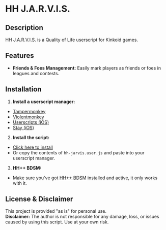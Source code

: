 # HH J.A.R.V.I.S.

## Description

HH J.A.R.V.I.S. is a Quality of Life userscript for Kinkoid games.

## Features

- **Friends & Foes Management:** Easily mark players as friends or foes in leagues and contests.

## Installation

1. **Install a userscript manager:**  
- [Tampermonkey](https://www.tampermonkey.net/)
- [Violentmonkey](https://violentmonkey.github.io/)
- [Userscripts (iOS)](https://apps.apple.com/us/app/userscripts/id1463298887)
- [Stay (iOS)](https://apps.apple.com/us/app/stay-for-safari/id1591620171)

2. **Install the script:**  
- [Click here to install](https://raw.githubusercontent.com/Iron-Man-Mk85/hh-jarvis/main/hh-jarvis.user.js)
- Or copy the contents of `hh-jarvis.user.js` and paste into your userscript manager.

3. **HH++ BDSM:**
- Make sure you've got [HH++ BDSM](https://github.com/zoop0kemon/hh-plus-plus/) installed and active, it only works with it.

## License & Disclaimer

This project is provided "as is" for personal use.  
**Disclaimer:** The author is not responsible for any damage, loss, or issues caused by using this script. Use at your own risk.
